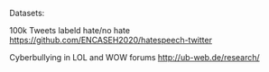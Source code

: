 Datasets:

100k Tweets labeld hate/no hate https://github.com/ENCASEH2020/hatespeech-twitter

Cyberbullying in LOL and WOW forums http://ub-web.de/research/
